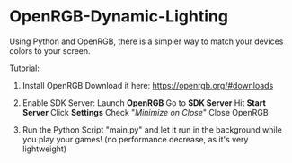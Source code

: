 # OpenRGB-Dynamic-Lighting
Using Python and OpenRGB, there is a simpler way to match your devices colors to your screen.

Tutorial:

1. Install OpenRGB
Download it here: https://openrgb.org/#downloads

2. Enable SDK Server:
Launch **OpenRGB**
Go to **SDK Server**
Hit **Start Server**
Click **Settings**
Check "*Minimize on Close*"
Close OpenRGB

4. Run the Python Script "main.py" and let it run in the background while you play your games! (no performance decrease, as it's very lightweight)
